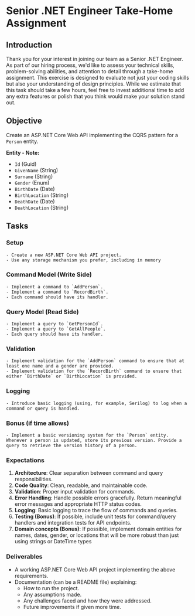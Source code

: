 # Senior .NET Engineer Take-Home Assignment

## Introduction

Thank you for your interest in joining our team as a Senior .NET Engineer. As part of our hiring process, we'd like to assess your technical skills, problem-solving abilities, and attention to detail through a take-home assignment. This exercise is designed to evaluate not just your coding skills but also your understanding of design principles. While we estimate that this task should take a few hours, feel free to invest additional time to add any extra features or polish that you think would make your solution stand out.

## Objective

Create an ASP.NET Core Web API implementing the CQRS pattern for a `Person` entity.

**Entity - Note:**

- `Id` (Guid)
- `GivenName` (String)
- `Surname` (String)
- `Gender` (Enum)
- `BirthDate` (Date)
- `BirthLocation` (String)
- `DeathDate` (Date)
- `DeathLocation` (String)

## Tasks

### Setup

    - Create a new ASP.NET Core Web API project.
    - Use any storage mechanism you prefer, including in memory

### Command Model (Write Side)

    - Implement a command to `AddPerson`.
    - Implement a command to `RecordBirth`.
    - Each command should have its handler.

### Query Model (Read Side)

    - Implement a query to `GetPersonId`.
    - Implement a query to `GetAllPeople`.
    - Each query should have its handler.

### Validation

    - Implement validation for the `AddPerson` command to ensure that at least one name and a gender are provided.
    - Implement validation for the `RecordBirth` command to ensure that either `BirthDate` or `BirthLocation` is provided.

### Logging

    - Introduce basic logging (using, for example, Serilog) to log when a command or query is handled.

### Bonus (if time allows)

    - Implement a basic versioning system for the `Person` entity. Whenever a person is updated, store its previous version. Provide a query to retrieve the version history of a person.

### Expectations

1. **Architecture**: Clear separation between command and query responsibilities.
2. **Code Quality**: Clean, readable, and maintainable code.
3. **Validation**: Proper input validation for commands.
4. **Error Handling**: Handle possible errors gracefully. Return meaningful error messages and appropriate HTTP status codes.
5. **Logging**: Basic logging to trace the flow of commands and queries.
6. **Testing (Bonus)**: If possible, include unit tests for command/query handlers and integration tests for API endpoints.
7. **Domain concepts (Bonus)**: If possible, implement domain entities for names, dates, gender, or locations that will be more robust than just using strings or DateTime types

### Deliverables

- A working ASP.NET Core Web API project implementing the above requirements.
- Documentation (can be a README file) explaining:
  - How to run the project.
  - Any assumptions made.
  - Any challenges faced and how they were addressed.
  - Future improvements if given more time.
